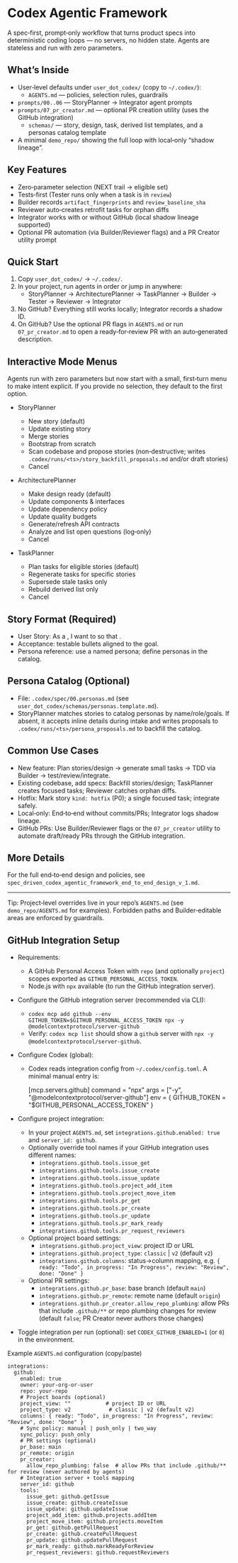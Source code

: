 # Codex Agentic Framework

A spec‑first, prompt‑only workflow that turns product specs into deterministic coding loops — no servers, no hidden state. Agents are stateless and run with zero parameters.

## What’s Inside
- User‑level defaults under `user_dot_codex/` (copy to `~/.codex/`):
  - `AGENTS.md` — policies, selection rules, guardrails
- `prompts/00..06` — StoryPlanner → Integrator agent prompts
- `prompts/07_pr_creator.md` — optional PR creation utility (uses the GitHub integration)
  - `schemas/` — story, design, task, derived list templates, and a personas catalog template
- A minimal `demo_repo/` showing the full loop with local‑only “shadow lineage”.

## Key Features
- Zero‑parameter selection (NEXT trail → eligible set)
- Tests‑first (Tester runs only when a task is in `review`)
- Builder records `artifact_fingerprints` and `review_baseline_sha`
- Reviewer auto‑creates retrofit tasks for orphan diffs
- Integrator works with or without GitHub (local shadow lineage supported)
- Optional PR automation (via Builder/Reviewer flags) and a PR Creator utility prompt

## Quick Start
1) Copy `user_dot_codex/` → `~/.codex/`.
2) In your project, run agents in order or jump in anywhere:
   - StoryPlanner → ArchitecturePlanner → TaskPlanner → Builder → Tester → Reviewer → Integrator
3) No GitHub? Everything still works locally; Integrator records a shadow ID.
4) On GitHub? Use the optional PR flags in `AGENTS.md` or run `07_pr_creator.md` to open a ready‑for‑review PR with an auto‑generated description.

## Interactive Mode Menus
Agents run with zero parameters but now start with a small, first‑turn menu to make intent explicit. If you provide no selection, they default to the first option.

- StoryPlanner
  - New story (default)
  - Update existing story
  - Merge stories
  - Bootstrap from scratch
  - Scan codebase and propose stories (non‑destructive; writes `.codex/runs/<ts>/story_backfill_proposals.md` and/or draft stories)
  - Cancel

- ArchitecturePlanner
  - Make design ready (default)
  - Update components & interfaces
  - Update dependency policy
  - Update quality budgets
  - Generate/refresh API contracts
  - Analyze and list open questions (log‑only)
  - Cancel

- TaskPlanner
  - Plan tasks for eligible stories (default)
  - Regenerate tasks for specific stories
  - Supersede stale tasks only
  - Rebuild derived list only
  - Cancel

## Story Format (Required)
- User Story: As a <persona>, I want to <do something> so that <meet goal>.
- Acceptance: testable bullets aligned to the goal.
- Persona reference: use a named persona; define personas in the catalog.

## Persona Catalog (Optional)
- File: `.codex/spec/00.personas.md` (see `user_dot_codex/schemas/personas.template.md`).
- StoryPlanner matches stories to catalog personas by name/role/goals. If absent, it accepts inline details during intake and writes proposals to `.codex/runs/<ts>/persona_proposals.md` to backfill the catalog.

## Common Use Cases
- New feature: Plan stories/design → generate small tasks → TDD via Builder → test/review/integrate.
- Existing codebase, add specs: Backfill stories/design; TaskPlanner creates focused tasks; Reviewer catches orphan diffs.
- Hotfix: Mark story `kind: hotfix` (P0); a single focused task; integrate safely.
- Local‑only: End‑to‑end without commits/PRs; Integrator logs shadow lineage.
- GitHub PRs: Use Builder/Reviewer flags or the `07_pr_creator` utility to automate draft/ready PRs through the GitHub integration.

## More Details
For the full end‑to‑end design and policies, see `spec_driven_codex_agentic_framework_end_to_end_design_v_1.md`.

---

Tip: Project‑level overrides live in your repo’s `AGENTS.md` (see `demo_repo/AGENTS.md` for examples). Forbidden paths and Builder‑editable areas are enforced by guardrails.

## GitHub Integration Setup

- Requirements:
  - A GitHub Personal Access Token with `repo` (and optionally `project`) scopes exported as `GITHUB_PERSONAL_ACCESS_TOKEN`.
  - Node.js with `npx` available (to run the GitHub integration server).

- Configure the GitHub integration server (recommended via CLI):
  - `codex mcp add github --env GITHUB_TOKEN=$GITHUB_PERSONAL_ACCESS_TOKEN npx -y @modelcontextprotocol/server-github`
  - Verify: `codex mcp list` should show a `github` server with `npx -y @modelcontextprotocol/server-github`.

- Configure Codex (global):
  - Codex reads integration config from `~/.codex/config.toml`. A minimal manual entry is:
    
    [mcp.servers.github]
    command = "npx"
    args = ["-y", "@modelcontextprotocol/server-github"]
    env = { GITHUB_TOKEN = "$GITHUB_PERSONAL_ACCESS_TOKEN" }

- Configure project integration:
  - In your project `AGENTS.md`, set `integrations.github.enabled: true` and `server_id: github`.
  - Optionally override tool names if your GitHub integration uses different names:
    - `integrations.github.tools.issue_get`
    - `integrations.github.tools.issue_create`
    - `integrations.github.tools.issue_update`
    - `integrations.github.tools.project_add_item`
    - `integrations.github.tools.project_move_item`
    - `integrations.github.tools.pr_get`
    - `integrations.github.tools.pr_create`
    - `integrations.github.tools.pr_update`
    - `integrations.github.tools.pr_mark_ready`
    - `integrations.github.tools.pr_request_reviewers`
  - Optional project board settings:
    - `integrations.github.project_view`: project ID or URL
    - `integrations.github.project_type`: `classic` | `v2` (default `v2`)
    - `integrations.github.columns`: status→column mapping, e.g. `{ ready: "Todo", in_progress: "In Progress", review: "Review", done: "Done" }`
  - Optional PR settings:
    - `integrations.github.pr_base`: base branch (default `main`)
    - `integrations.github.pr_remote`: remote name (default `origin`)
    - `integrations.github.pr_creator.allow_repo_plumbing`: allow PRs that include `.github/**` or repo plumbing changes for review (default `false`; PR Creator never authors those changes)

- Toggle integration per run (optional): set `CODEX_GITHUB_ENABLED=1` (or `0`) in the environment.

Example `AGENTS.md` configuration (copy/paste)

```
integrations:
  github:
    enabled: true
    owner: your-org-or-user
    repo: your-repo
    # Project boards (optional)
    project_view: ""           # project ID or URL
    project_type: v2            # classic | v2 (default v2)
    columns: { ready: "Todo", in_progress: "In Progress", review: "Review", done: "Done" }
    # Sync policy: manual | push_only | two_way
    sync_policy: push_only
    # PR settings (optional)
    pr_base: main
    pr_remote: origin
    pr_creator:
      allow_repo_plumbing: false  # allow PRs that include .github/** for review (never authored by agents)
    # Integration server + tools mapping
    server_id: github
    tools:
      issue_get: github.getIssue
      issue_create: github.createIssue
      issue_update: github.updateIssue
      project_add_item: github.projects.addItem
      project_move_item: github.projects.moveItem
      pr_get: github.getPullRequest
      pr_create: github.createPullRequest
      pr_update: github.updatePullRequest
      pr_mark_ready: github.markReadyForReview
      pr_request_reviewers: github.requestReviewers
```
